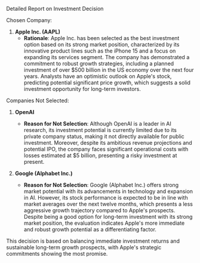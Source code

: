 Detailed Report on Investment Decision

Chosen Company:
1. **Apple Inc. (AAPL)**
   - **Rationale**: Apple Inc. has been selected as the best investment option based on its strong market position, characterized by its innovative product lines such as the iPhone 15 and a focus on expanding its services segment. The company has demonstrated a commitment to robust growth strategies, including a planned investment of over $500 billion in the US economy over the next four years. Analysts have an optimistic outlook on Apple's stock, predicting potential significant price growth, which suggests a solid investment opportunity for long-term investors.

Companies Not Selected:
1. **OpenAI**
   - **Reason for Not Selection**: Although OpenAI is a leader in AI research, its investment potential is currently limited due to its private company status, making it not directly available for public investment. Moreover, despite its ambitious revenue projections and potential IPO, the company faces significant operational costs with losses estimated at $5 billion, presenting a risky investment at present.

2. **Google (Alphabet Inc.)**
   - **Reason for Not Selection**: Google (Alphabet Inc.) offers strong market potential with its advancements in technology and expansion in AI. However, its stock performance is expected to be in line with market averages over the next twelve months, which presents a less aggressive growth trajectory compared to Apple's prospects. Despite being a good option for long-term investment with its strong market position, the evaluation indicates Apple's more immediate and robust growth potential as a differentiating factor.

This decision is based on balancing immediate investment returns and sustainable long-term growth prospects, with Apple's strategic commitments showing the most promise.